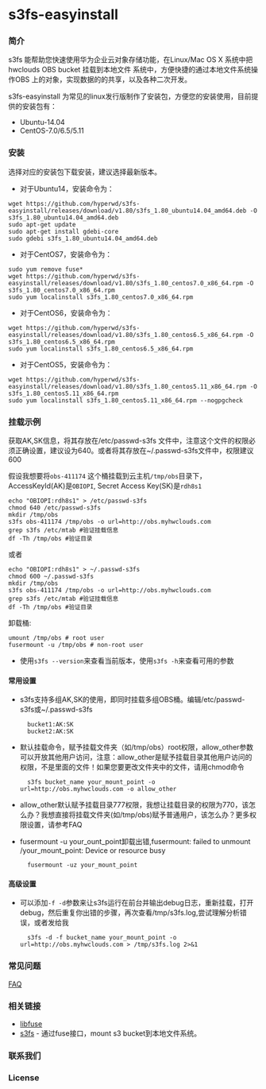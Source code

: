 # s3fs-easyinstall
### 简介

s3fs 能帮助您快速使用华为企业云对象存储功能，在Linux/Mac OS X 系统中把hwclouds OBS bucket 挂载到本地文件
系统中，方便快捷的通过本地文件系统操作OBS 上的对象，实现数据的的共享，以及各种二次开发。

s3fs-easyinstall 为常见的linux发行版制作了安装包，方便您的安装使用，目前提供的安装包有：
- Ubuntu-14.04
- CentOS-7.0/6.5/5.11

### 安装

选择对应的安装包下载安装，建议选择最新版本。

- 对于Ubuntu14，安装命令为：
```
wget https://github.com/hyperwd/s3fs-easyinstall/releases/download/v1.80/s3fs_1.80_ubuntu14.04_amd64.deb -O s3fs_1.80_ubuntu14.04_amd64.deb
sudo apt-get update
sudo apt-get install gdebi-core
sudo gdebi s3fs_1.80_ubuntu14.04_amd64.deb
```

- 对于CentOS7，安装命令为：
```
sudo yum remove fuse*
wget https://github.com/hyperwd/s3fs-easyinstall/releases/download/v1.80/s3fs_1.80_centos7.0_x86_64.rpm -O s3fs_1.80_centos7.0_x86_64.rpm
sudo yum localinstall s3fs_1.80_centos7.0_x86_64.rpm
```

- 对于CentOS6，安装命令为：
```
wget https://github.com/hyperwd/s3fs-easyinstall/releases/download/v1.80/s3fs_1.80_centos6.5_x86_64.rpm -O s3fs_1.80_centos6.5_x86_64.rpm
sudo yum localinstall s3fs_1.80_centos6.5_x86_64.rpm
```

- 对于CentOS5，安装命令为：
```
wget https://github.com/hyperwd/s3fs-easyinstall/releases/download/v1.80/s3fs_1.80_centos5.11_x86_64.rpm -O s3fs_1.80_centos5.11_x86_64.rpm
sudo yum localinstall s3fs_1.80_centos5.11_x86_64.rpm --nogpgcheck
```

### 挂载示例

获取AK,SK信息，将其存放在/etc/passwd-s3fs 文件中，注意这个文件的权限必须正确设置，建议设为640。或者将其存放在~/.passwd-s3fs文件中，权限建议600

假设我想要将`obs-411174` 这个桶挂载到云主机`/tmp/obs`目录下，AccessKeyId(AK)是`OBIOPI`,
Secret Access Key(SK)是`rdh8s1`

```
echo "OBIOPI:rdh8s1" > /etc/passwd-s3fs
chmod 640 /etc/passwd-s3fs
mkdir /tmp/obs
s3fs obs-411174 /tmp/obs -o url=http://obs.myhwclouds.com
grep s3fs /etc/mtab #验证挂载信息
df -Th /tmp/obs #验证目录
```
或者

```
echo "OBIOPI:rdh8s1" > ~/.passwd-s3fs
chmod 600 ~/.passwd-s3fs
mkdir /tmp/obs
s3fs obs-411174 /tmp/obs -o url=http://obs.myhwclouds.com
grep s3fs /etc/mtab #验证挂载信息
df -Th /tmp/obs #验证目录
```

卸载桶:

```
umount /tmp/obs # root user
fusermount -u /tmp/obs # non-root user
```
- 使用`s3fs --version`来查看当前版本，使用`s3fs -h`来查看可用的参数

#### 常用设置
- s3fs支持多组AK,SK的使用，即同时挂载多组OBS桶。编辑/etc/passwd-s3fs或~/.passwd-s3fs
        
        bucket1:AK:SK
        bucket2:AK:SK
- 默认挂载命令，赋予挂载文件夹（如/tmp/obs）root权限，allow_other参数可以开放其他用户访问，注意：allow_other是赋予挂载目录其他用户访问的权限，不是里面的文件！如果您要更改文件夹中的文件，请用chmod命令

        s3fs bucket_name your_mount_point -o url=http://obs.myhwclouds.com -o allow_other          
- allow_other默认赋予挂载目录777权限，我想让挂载目录的权限为770，该怎么办？我想直接将挂载文件夹(如/tmp/obs)赋予普通用户，该怎么办？更多权限设置，请参考FAQ

- fusermount -u your_ount_point卸载出错,fusermount: failed to unmount /your_mount_point: Device or resource busy

        fusermount -uz your_mount_point
      
 
#### 高级设置

- 可以添加`-f -d`参数来让s3fs运行在前台并输出debug日志，重新挂载，打开debug，然后重复你出错的步骤，再次查看/tmp/s3fs.log,尝试理解分析错误，或者发给我
      
        s3fs -d -f bucket_name your_mount_point -o url=http://obs.myhwclouds.com > /tmp/s3fs.log 2>&1

### 常见问题
[FAQ](https://github.com/hyperwd/s3fs-easyinstall/wiki/FAQ)

### 相关链接

* [libfuse](https://github.com/libfuse/libfuse)
* [s3fs](https://github.com/s3fs-fuse/s3fs-fuse) - 通过fuse接口，mount s3 bucket到本地文件系统。

### 联系我们

### License
